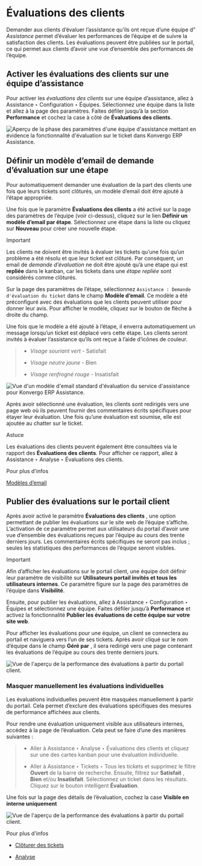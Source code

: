 # Évaluations des clients

Demander aux clients d’évaluer l’assistance qu’ils ont reçue d’une équipe d”
_Assistance_ permet d’évaluer les performances de l’équipe et de suivre la
satisfaction des clients. Les évaluations peuvent être publiées sur le
portail, ce qui permet aux clients d’avoir une vue d’ensemble des performances
de l’équipe.

## Activer les évaluations des clients sur une équipe d’assistance

Pour activer les _évaluations des clients_ sur une équipe d’assistance, allez
à Assistance ‣ Configuration ‣ Équipes. Sélectionnez une équipe dans la liste
et allez à la page des paramètres. Faites défiler jusqu’à la section
**Performance** et cochez la case à côté de **Évaluations des clients**.

![Aperçu de la phase des paramètres d'une équipe d'assistance mettant en
évidence la fonctionnalité d'évaluation sur le ticket dans Konvergo ERP
Assistance.](../../../../_images/ratings-enable.png)

## Définir un modèle d’email de demande d’évaluation sur une étape

Pour automatiquement demander une évaluation de la part des clients une fois
que leurs tickets sont clôturés, un modèle d’email doit être ajouté à l’étape
appropriée.

Une fois que le paramètre **Évaluations des clients** a été activé sur la page
des paramètres de l’équipe (voir ci-dessus), cliquez sur le lien **Définir un
modèle d’email par étape**. Sélectionnez une étape dans la liste ou cliquez
sur **Nouveau** pour créer une nouvelle étape.

<div class="alert alert-warning">
<p class="alert-title">
Important</p><p>Les clients ne doivent être invités à évaluer les tickets qu’une fois qu’un problème a été résolu et que leur ticket est clôturé. Par conséquent, un email de <em>demande d’évaluation</em> ne doit être ajouté qu’à une étape qui est <b>repliée</b> dans le kanban, car les tickets dans une <em>étape repliée</em> sont considérés comme clôturés.</p>
</div>

Sur la page des paramètres de l’étape, sélectionnez `Assistance : Demande
d'évaluation du ticket` dans le champ **Modèle d’email**. Ce modèle a été
préconfiguré avec des évaluations que les clients peuvent utiliser pour donner
leur avis. Pour afficher le modèle, cliquez sur le bouton de flèche à droite
du champ.

Une fois que le modèle a été ajouté à l’étape, il enverra automatiquement un
message lorsqu’un ticket est déplacé vers cette étape. Les clients seront
invités à évaluer l’assistance qu’ils ont reçue à l’aide d’icônes de couleur.

>   * _Visage souriant vert_ \- Satisfait
>
>   * _Visage neutre jaune_ \- Bien
>
>   * _Visage renfrogné rouge_ \- Insatisfait
>
>

![Vue d'un modèle d'email standard d'évaluation du service d'assistance pour
Konvergo ERP Assistance.](../../../../_images/ratings-customer-email.png)

Après avoir sélectionné une évaluation, les clients sont redirigés vers une
page web où ils peuvent fournir des commentaires écrits spécifiques pour
étayer leur évaluation. Une fois qu’une évaluation est soumise, elle est
ajoutée au chatter sur le ticket.

<div class="alert alert-info">
<p class="alert-title">
Astuce</p><p>Les évaluations des clients peuvent également être consultées via le rapport des <b>Évaluations des clients</b>. Pour afficher ce rapport, allez à Assistance ‣ Analyse ‣ Évaluations des clients.</p>
</div> <div class="alert alert-secondary">
<p class="alert-title">
Pour plus d'infos</p><p><a href="../../../general/companies/email_template">Modèles d’email</a></p>
</div>

## Publier des évaluations sur le portail client

Après avoir activé le paramètre **Évaluations des clients** , une option
permettant de publier les évaluations sur le site web de l’équipe s’affiche.
L’activation de ce paramètre permet aux utilisateurs du portail d’avoir une
vue d’ensemble des évaluations reçues par l’équipe au cours des trente
derniers jours. Les commentaires écrits spécifiques ne seront pas inclus ;
seules les statistiques des performances de l’équipe seront visibles.

<div class="alert alert-warning">
<p class="alert-title">
Important</p><p>Afin d’afficher les évaluations sur le portail client, une équipe doit définir leur paramètre de visibilité sur <b>Utilisateurs portail invités et tous les utilisateurs internes</b>. Ce paramètre figure sur la page des paramètres de l’équipe dans <b>Visibilité</b>.</p>
</div>

Ensuite, pour publier les évaluations, allez à Assistance ‣ Configuration ‣
Équipes et sélectionnez une équipe. Faites défiler jusqu’à **Performance** et
activez la fonctionnalité **Publier les évaluations de cette équipe sur votre
site web**.

Pour afficher les évaluations pour une équipe, un client se connectera au
portail et naviguera vers l’un de ses tickets. Après avoir cliqué sur le nom
d’équipe dans le champ **Géré par** , il sera redirigé vers une page contenant
les évaluations de l’équipe au cours des trente derniers jours.

![Vue de l'aperçu de la performance des évaluations à partir du portail
client.](../../../../_images/ratings-portal-overview.png)

### Masquer manuellement les évaluations individuelles

Les évaluations individuelles peuvent être masquées manuellement à partir du
portail. Cela permet d’exclure des évaluations spécifiques des mesures de
performance affichées aux clients.

Pour rendre une évaluation uniquement visible aux utilisateurs internes,
accédez à la page de l’évaluation. Cela peut se faire d’une des manières
suivantes :

>   * Aller à Assistance ‣ Analyse ‣ Évaluations des clients et cliquez sur
> une des cartes kanban pour une évaluation individuelle.
>
>   * Aller à Assistance ‣ Tickets ‣ Tous les tickets et supprimez le filtre
> **Ouvert** de la barre de recherche. Ensuite, filtrez sur **Satisfait** ,
> **Bien** et/ou **Insatisfait**. Sélectionnez un ticket dans les résultats.
> Cliquez sur le bouton intelligent **Évaluation**.
>
>

Une fois sur la page des détails de l’évaluation, cochez la case **Visible en
interne uniquement**

![Vue de l'aperçu de la performance des évaluations à partir du portail
client.](../../../../_images/ratings-keep-internal.png) <div class="alert alert-secondary">
<p class="alert-title">
Pour plus d'infos</p><ul>
<li><p><a href="../advanced/close_tickets">Clôturer des tickets</a></p></li>
<li><p><a href="reports">Analyse</a></p></li>
</ul>
</div>

